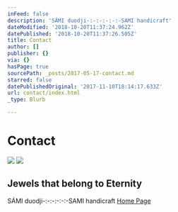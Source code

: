 ```yaml
---
inFeed: false
description: 'SÁMI duodji-:-:-:-:-:-SAMI handicraft'
dateModified: '2018-10-20T11:37:24.962Z'
datePublished: '2018-10-20T11:37:26.505Z'
title: Contact
author: []
publisher: {}
via: {}
hasPage: true
sourcePath: _posts/2017-05-17-contact.md
starred: false
datePublishedOriginal: '2017-11-10T18:14:17.633Z'
url: contact/index.html
_type: Blurb

---
```

# Contact
![](https://the-grid-user-content.s3-us-west-2.amazonaws.com/e2166030-7b15-4303-83e6-b2d6cce4960a.png)
![](https://the-grid-user-content.s3-us-west-2.amazonaws.com/b1dbf28e-21af-4c73-bc94-f61a442d3797.jpg)

## **Jewels that belong to Eternity**

SÁMI duodji-:-:-:-:-:-SAMI handicraft
[Home Page][0]

[0]: https://thegrid.ai/lgsamicrafts/